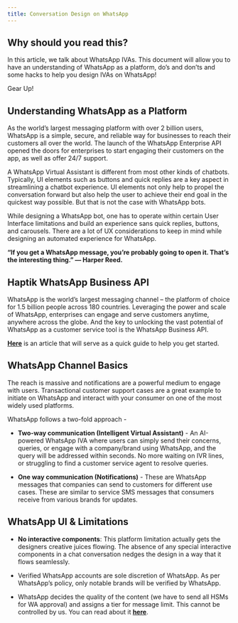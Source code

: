 ```yaml
---
title: Conversation Design on WhatsApp
---
```


## Why should you read this?

In this article, we talk about WhatsApp IVAs. This document will allow you to have an understanding of WhatsApp as a platform, do’s and don’ts and some hacks to help you design IVAs on WhatsApp!

Gear Up!

## Understanding WhatsApp as a Platform

As the world’s largest messaging platform with over 2 billion users, WhatsApp is a simple, secure, and reliable way for businesses to reach their customers all over the world. The launch of the WhatsApp Enterprise API opened the doors for enterprises to start engaging their customers on the app, as well as offer 24/7 support.

A WhatsApp Virtual Assistant is different from most other kinds of chatbots. Typically, UI elements such as buttons and quick replies are a key aspect in streamlining a chatbot experience. UI elements not only help to propel the conversation forward but also help the user to achieve their end goal in the quickest way possible. But that is not the case with WhatsApp bots.

While designing a WhatsApp bot, one has to operate within certain User Interface limitations and build an experience sans quick replies, buttons, and carousels. There are a lot of UX considerations to keep in mind while designing an automated experience for WhatsApp.

**“If you get a WhatsApp message, you’re probably going to open it. That’s the interesting thing.” — Harper Reed.**

## Haptik WhatsApp Business API

WhatsApp is the world’s largest messaging channel – the platform of choice for 1.5 billion people across 180 countries. Leveraging the power and scale of WhatsApp, enterprises can engage and serve customers anytime, anywhere across the globe. And the key to unlocking the vast potential of WhatsApp as a customer service tool is the WhatsApp Business API.

[**Here**](https://www.haptik.ai/blog/whatsapp-enterprise-get-started-in-5-steps) is an article that will serve as a quick guide to help you get started.

## WhatsApp Channel Basics

The reach is massive and notifications are a powerful medium to engage with users. Transactional customer support cases are a great example to initiate on WhatsApp and interact with your consumer on one of the most widely used platforms.

WhatsApp follows a two-fold approach - 

- **Two-way communication (Intelligent Virtual Assistant)** - An AI-powered WhatsApp IVA where users can simply send their concerns, queries, or engage with a company/brand using WhatsApp, and the query will be addressed within seconds. No more waiting on IVR lines, or struggling to find a customer service agent to resolve queries.

- **One way communication (Notifications)** - These are WhatsApp messages that companies can send to customers for different use cases. These are similar to service SMS messages that consumers receive from various brands for updates.

## WhatsApp UI & Limitations

- **No interactive components**: This platform limitation actually gets the designers creative juices flowing.  The absence of any special interactive components in a chat conversation nedges the design in a way that it flows seamlessly.

- Verified WhatsApp accounts are sole discretion of WhatsApp. As per WhatsApp’s policy, only notable brands will be verified by WhatsApp. 

- WhatsApp decides the quality of the content (we have to send all HSMs for WA approval) and assigns a tier for message limit. This cannot be controlled by us. You can read about it [**here**](https://developers.facebook.com/docs/whatsapp/api/rate-limits#quality-rating-and-messaging-limits).
